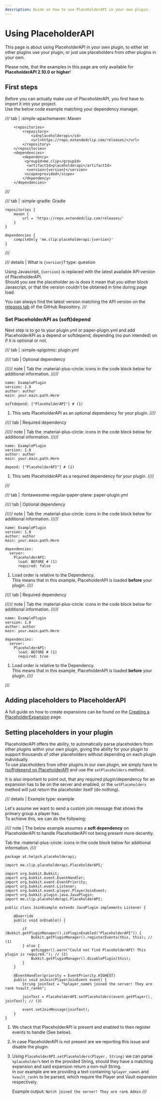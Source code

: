 ```yaml
---
description: Guide on how to use PlaceholderAPI in your own plugin.
---
```


# Using PlaceholderAPI

This page is about using PlaceholderAPI in your own plugin, to either let other plugins use your plugin, or just use placeholders from other plugins in your own.

Please note, that the examples in this page are only available for **PlaceholderAPI 2.10.0 or higher**!

## First steps

Before you can actually make use of PlaceholderAPI, you first have to import it into your project.  
Use the below code example matching your dependency manager.

/// tab | :simple-apachemaven: Maven
```{ .xml title="pom.xml" data-md-component="api-version" }
    <repositories>
        <repository>
            <id>placeholderapi</id>
            <url>https://repo.extendedclip.com/releases/</url>
        </repository>
    </repositories>
    <dependencies>
        <dependency>
         <groupId>me.clip</groupId>
          <artifactId>placeholderapi</artifactId>
          <version>{version}</version>
         <scope>provided</scope>
        </dependency>
    </dependencies>
```
///

/// tab | :simple-gradle: Gradle
```{ .groovy title="build.gradle" data-md-component="api-version" }
repositories {
    maven {
        url = 'https://repo.extendedclip.com/releases/'
    }
}

dependencies {
    compileOnly 'me.clip:placeholderapi:{version}'
}
```
///

/// details | What is `{version}`?
    type: question

Using Javascript, `{version}` is replaced with the latest available API version of PlaceholderAPI.  
Should you see the placeholder as-is does it mean that you either block Javascript, or that the version couldn't be obtained in time during page load.

You can always find the latest version matching the API version on the [releases tab](https://github.com/PlaceholderAPI/PlaceholderAPI/releases) of the GitHub Repository.
///

### Set PlaceholderAPI as (soft)depend

Next step is to go to your plugin.yml or paper-plugin.yml and add PlaceholderAPI as a depend or softdepend, depending (no pun intended) on if it is optional or not.

/// tab | :simple-spigotmc: plugin.yml

//// tab | Optional dependency

///// note |
Tab the :material-plus-circle: icons in the code block below for additional information.
/////

```{ .yaml .annotate title="plugin.yml" }
name: ExamplePlugin
version: 1.0
author: author
main: your.main.path.Here

softdepend: ["PlaceholderAPI"] # (1)
```

1.  This sets PlaceholderAPI as an optional dependency for your plugin.
////

//// tab | Required dependency

///// note |
Tab the :material-plus-circle: icons in the code block below for additional information.
/////

```{ .yaml .annotate title="plugin.yml" }
name: ExamplePlugin
version: 1.0
author: author
main: your.main.path.Here

depend: ["PlaceholderAPI"] # (1)
```

1.  This sets PlaceholderAPI as a required dependency for your plugin.
////

///

/// tab | :fontawesome-regular-paper-plane: paper-plugin.yml

//// tab | Optional dependency

///// note |
Tab the :material-plus-circle: icons in the code block below for additional information.
/////

```{ .yaml .annotate title="paper-plugin.yml" }
name: ExamplePlugin
version: 1.0
author: author
main: your.main.path.Here

dependencies:
  server:
    PlaceholderAPI:
      load: BEFORE # (1) 
      required: false
```

1.  Load order is relative to the Dependency.  
    This means that in this example, PlaceholderAPI is loaded **before** your plugin.
////

//// tab | Required dependency

///// note |
Tab the :material-plus-circle: icons in the code block below for additional information.
/////

```{ .yaml .annotate title="paper-plugin.yml" }
name: ExamplePlugin
version: 1.0
author: author
main: your.main.path.Here

dependencies:
  server:
    PlaceholderAPI:
      load: BEFORE # (1)
      required: true
```

1.  Load order is relative to the Dependency.  
    This means that in this example, PlaceholderAPI is loaded **before** your plugin.
////

///

## Adding placeholders to PlaceholderAPI

A full guide on how to create expansions can be found on the [Creating a PlaceholderExpansion](creating-a-placeholderexpansion.md) page.

## Setting placeholders in your plugin

PlaceholderAPI offers the ability, to automatically parse placeholders from other plugins within your own plugin, giving the ability for your plugin to support thousands of other placeholders without depending on each plugin individually.  
To use placeholders from other plugins in our own plugin, we simply have to [(soft)depend on PlaceholderAPI](#set-placeholderapi-as-softdepend) and use the `setPlaceholders` method.

It is also important to point out, that any required plugin/dependency for an expansion has to be on the server and enabled, or the `setPlaceholders` method will just return the placeholder itself (do nothing).

/// details | Example
    type: example

Let's assume we want to send a custom join message that shows the primary group a player has.  
To achieve this, we can do the following:

//// note |
The below example assumes a **soft dependency** on PlaceholderAPI to handle PlaceholderAPI not being present more decently.

Tab the :material-plus-circle: icons in the code block below for additional information.
////

```{ .java .annotate title="JoinExample.java" }
package at.helpch.placeholderapi;

import me.clip.placeholderapi.PlaceholderAPI;

import org.bukkit.Bukkit;
import org.bukkit.event.EventHandler;
import org.bukkit.event.EventPriority;
import org.bukkit.event.Listener;
import org.bukkit.event.player.PlayerJoinEvent;
import org.bukkit.plugin.java.JavaPlugin;
import me.clip.placeholderapi.PlaceholderAPI;

public class JoinExample extends JavaPlugin implements Listener {

    @Override
    public void onEnable() {
 
        if (Bukkit.getPluginManager().isPluginEnabled("PlaceholderAPI")) {
            Bukkit.getPluginManager().registerEvents(this, this); // (1)
        } else {
            getLogger().warn("Could not find PlaceholderAPI! This plugin is required."); // (2)
            Bukkit.getPluginManager().disablePlugin(this);
        }
    }

    @EventHandler(priority = EventPriority.HIGHEST)
    public void onJoin(PlayerJoinEvent event) {
        String joinText = "%player_name% joined the server! They are rank %vault_rank%";

        joinText = PlaceholderAPI.setPlaceholders(event.getPlayer(), joinText); // (3)

        event.setJoinMessage(joinText);
    }
}
```

1.  We check that PlaceholderAPI is present and enabled to then register events to handle (See below).
2.  In case PlaceholderAPI is not present are we reporting this issue and disable the plugin.
3.  Using `PlaceholderAPI.setPlaceholders(Player, String)` we can parse `%placeholder%` text in the provided String, should they have a matching expansion and said expansion return a non-null String.  
    In our example are we providing a text containing `%player_name%` and `%vault_rank%` to be parsed, which require the Player and Vault expansion respectively.
    
    Example output: `Notch joined the server! They are rank Admin`
///
